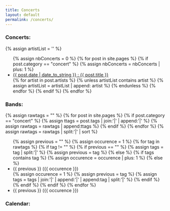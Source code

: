 ```yaml
---
title: Concerts
layout: default
permalink: /concerts/
---
```


### Concerts:

{% assign artistList = '' %}
<ul>
{% assign nbConcerts = 0 %}
{% for post in site.pages %}
  {% if post.category == "concert" %}
    {% assign nbConcerts = nbConcerts | plus: 1 %}
    <li>
      <a href="{{ post.url }}">
       {{ post.date | date_to_string }} : {{ post.title }}
      </a>
    </li>
    {% for artist in post.artists %}
      {% unless artistList contains artist %}
        {% assign artistList = artistList | append: artist %}
      {% endunless %}
    {% endfor %}
  {% endif %}
{% endfor %}
</ul>

### Bands:

{% assign rawtags = "" %}
{% for post in site.pages %}
  {% if post.category == "concert" %} 
    {% assign ttags = post.tags | join:'|' | append:'|' %}
    {% assign rawtags = rawtags | append:ttags %}
  {% endif %}
{% endfor %}
{% assign rawtags = rawtags | split:'|' | sort %}

<ul>
{% assign previous = "" %}
{% assign occurence = 1 %}
{% for tag in rawtags %}
  {% if tag != "" %}
    {% if previous == "" %}
      {% assign tags = tag | split:'|' %}
      {% assign previous = tag %}
    {% else %}
      {% if tags contains tag %}
        {% assign occurence = occurence | plus: 1 %}
      {% else %}
        <li>{{ previous }} ({{ occurence }})</li>
        {% assign occurence = 1 %}
        {% assign previous = tag %}
        {% assign tags = tags | join:'|' | append:'|' | append:tag | split:'|' %}
      {% endif %}
    {% endif %}
  {% endif %}
{% endfor %}
<li>{{ previous }} ({{ occurence }})</li>
</ul>

### Calendar:
<script src="https://ajax.googleapis.com/ajax/libs/jquery/2.2.3/jquery.min.js"></script>
<script src="https://d3js.org/d3.v3.min.js" charset="utf-8"></script>
<script type="text/javascript" src="//cdn.jsdelivr.net/cal-heatmap/3.3.10/cal-heatmap.min.js"></script>
<link href="//maxcdn.bootstrapcdn.com/font-awesome/4.4.0/css/font-awesome.min.css" rel="stylesheet">
<link rel="stylesheet" href="//cdn.jsdelivr.net/cal-heatmap/3.3.10/cal-heatmap.css" />
<script type="text/javascript" src="//cdnjs.cloudflare.com/ajax/libs/moment.js/2.14.1/moment.min.js"></script>

<style type="text/css">
.content {
	min-width: 400px;
}
#calendar {
	width: 839px;
}
.subdomain-text {
	fill: #fff;
}
#calendar a {
	color: #999;
}
@media all and (max-width:1400px) {
	#calendar {
		width: 626px;
	}
}
@media all and (max-width:730px) {
	#calendar {
		width:365px;
	}
}
@media all and (max-width:420px) {
	#calendar {
		width:191px;
	}
}
</style>

<div id="calendar" style="margin:0 auto;">
	<div id="cal-heatmap"></div>
	<div style="padding-top: 10px;">
		<a href="#" style="margin-right:10px;" id="cal-heatmap-PreviousDomain-selector"><i class="fa fa-chevron-left"></i></a>
		<a href="#" style="float:right;" id="cal-heatmap-NextDomain-selector"><i class="fa fa-chevron-right"></i></a>
	</div>
</div>


<script type="text/javascript">

var data = {% assign counter = 0 %}
{
  {% for post in site.pages %}
    {% if post.category == "concert" %}
      {% capture day %}
        {{ post.date | date: '%s' }}
      {% endcapture %}
      {% capture prevday %}
        {{ post.previous.date | date: '%s' }}
      {% endcapture %}
      {% assign counter = counter | plus: 1 %}
      {% if day != prevday %}"{{ post.date | date: '%s' }}": {{ counter }}
        {% assign counter = 0 %}
        {% if forloop.last == false %},{% endif %}
      {% endif %}
    {% endif %}
  {% endfor %}
};


var responsiveCal = function( options ) {
	var now = new Date();
    if( $(window).width() < 420 ) {
        options.start = now.setMonth(now.getMonth());
        options.range = 1;
        options.cellSize = 25;
    } else if ( $(window).width() < 730 ) {
        options.start = now.setMonth(now.getMonth() - 1);
        options.range = 2;
        options.cellSize = 20;
    } else if( $(window).width() < 1400 ) {
        options.start = now.setMonth(now.getMonth() - 2);
        options.range = 3;
        options.cellSize = 23;
    } else {
        options.start = now.setMonth(now.getMonth() - 3);
        options.range = 4;
        options.cellSize = 23;
    }

    if( typeof cal === "object" ) {
        $('#cal-heatmap').html('');
        cal = cal.destroy();
    }
    cal = new CalHeatMap();
    cal.init( options );

}
caloptions = {
    itemSelector: "#cal-heatmap",
	domain: "month",
	subDomain: "x_day",
	data: data,
	dataType: "json",
	cellPadding: 5,
	domainGutter: 20,
	displayLegend: false,
	range: 4,
	considerMissingDataAsZero:false,
	domainDynamicDimension: true,
	previousSelector: "#cal-heatmap-PreviousDomain-selector",
	nextSelector: "#cal-heatmap-NextDomain-selector",
	domainLabelFormat: function(date) {
		moment.locale("en");
		return moment(date).format("MMMM").toUpperCase();
	},
	subDomainTextFormat: "%d",
	legend: [0,1,2,3],
	label: {
		position: "top"
	}
};


// run first time, put in load if your scripts are in footer
responsiveCal( caloptions );

$(window).resize(function() {
    if(this.resizeTO) clearTimeout(this.resizeTO);
    this.resizeTO = setTimeout(function() {
        $(this).trigger('resizeEnd');
    }, 500);
});

//resize on resizeEnd function
$(window).bind('resizeEnd', function() {
	 responsiveCal( cal.options );
});
  
	
</script>

